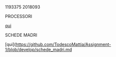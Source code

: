 1193375
2018093

PROCESSORI

[qui](https://github.com/TodescoMattia/Assignment-1/blob/develop/processori.md)

SCHEDE MADRI

[qui](https://github.com/TodescoMattia/Assignment-1/blob/develop/schede_madri.md
